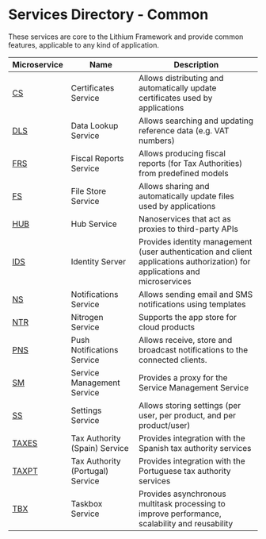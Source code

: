 # Services Directory - Common

These services are core to the Lithium Framework and provide common features, applicable to any kind of application.

| Microservice | Name | Description |
| - | - | - |
| [CS](./cs.md) | Certificates Service | Allows distributing and automatically update certificates used by applications |
| [DLS](./dls.md) | Data Lookup Service | Allows searching and updating reference data (e.g. VAT numbers) |
| [FRS](./frs.md) | Fiscal Reports Service | Allows producing fiscal reports (for Tax Authorities) from predefined models |
| [FS](./fs.md) | File Store Service | Allows sharing and automatically update files used by applications |
| [HUB](./hub.md) | Hub Service | Nanoservices that act as proxies to third-party APIs |
| [IDS](./ids.md) | Identity Server | Provides identity management (user authentication and client applications authorization) for applications and microservices |
| [NS](./ns.md) | Notifications Service | Allows sending email and SMS notifications using templates |
| [NTR](./ntr.md) | Nitrogen Service | Supports the app store for cloud products |
| [PNS](./pns.md) | Push Notifications Service | Allows receive, store and broadcast notifications to the connected clients. |
| [SM](./sm.md) | Service Management Service | Provides a proxy for the Service Management Service |
| [SS](./ss.md) | Settings Service | Allows storing settings (per user, per product, and per product/user) |
| [TAXES](./taxes.md) | Tax Authority (Spain) Service | Provides integration with the Spanish tax authority services |
| [TAXPT](./taxpt.md) | Tax Authority (Portugal) Service | Provides integration with the Portuguese tax authority services |
| [TBX](./tbx.md) | Taskbox Service | Provides asynchronous multitask processing to improve performance, scalability and reusability |
